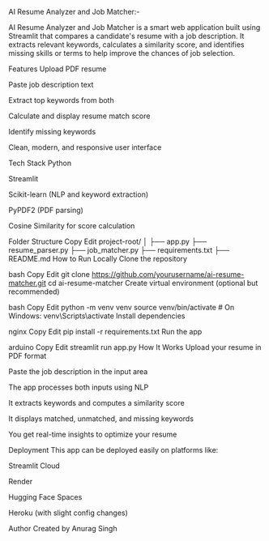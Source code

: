 AI Resume Analyzer and Job Matcher:- 

AI Resume Analyzer and Job Matcher is a smart web application built using Streamlit that compares a candidate's resume with a job description. It extracts relevant keywords, calculates a similarity score, and identifies missing skills or terms to help improve the chances of job selection.

Features
Upload PDF resume

Paste job description text

Extract top keywords from both

Calculate and display resume match score

Identify missing keywords

Clean, modern, and responsive user interface

Tech Stack
Python

Streamlit

Scikit-learn (NLP and keyword extraction)

PyPDF2 (PDF parsing)

Cosine Similarity for score calculation

Folder Structure
Copy
Edit
project-root/
│
├── app.py
├── resume_parser.py
├── job_matcher.py
├── requirements.txt
├── README.md
How to Run Locally
Clone the repository

bash
Copy
Edit
git clone https://github.com/yourusername/ai-resume-matcher.git
cd ai-resume-matcher
Create virtual environment (optional but recommended)

bash
Copy
Edit
python -m venv venv
source venv/bin/activate   # On Windows: venv\Scripts\activate
Install dependencies

nginx
Copy
Edit
pip install -r requirements.txt
Run the app

arduino
Copy
Edit
streamlit run app.py
How It Works
Upload your resume in PDF format

Paste the job description in the input area

The app processes both inputs using NLP

It extracts keywords and computes a similarity score

It displays matched, unmatched, and missing keywords

You get real-time insights to optimize your resume

Deployment
This app can be deployed easily on platforms like:

Streamlit Cloud

Render

Hugging Face Spaces

Heroku (with slight config changes)

Author
Created by Anurag Singh
